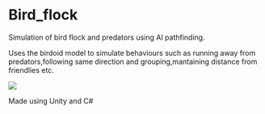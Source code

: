 # Bird_flock
Simulation of bird flock and predators using AI pathfinding.

Uses the birdoid model to simulate behaviours such as running away from predators,following same direction
and grouping,mantaining distance from friendlies etc.

![](bird_flock_sim.gif)

Made using Unity and C#
